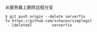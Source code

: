 从服务器上删除远程分支
```console
$ git push origin --delete serverfix
To https://github.com/schacon/simplegit
 - [deleted]         serverfix
```